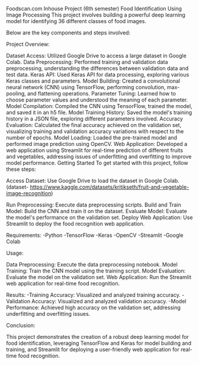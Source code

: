 Foodscan.com
Inhouse Project (6th semester) Food Identification Using Image Processing This project involves building a powerful deep learning model for identifying 36 different classes of food images.

Below are the key components and steps involved:

Project Overview:

Dataset Access: Utilized Google Drive to access a large dataset in Google Colab. Data Preprocessing: Performed training and validation data preprocessing, understanding the differences between validation data and test data. Keras API: Used Keras API for data processing, exploring various Keras classes and parameters. Model Building: Created a convolutional neural network (CNN) using TensorFlow, performing convolution, max-pooling, and flattening operations. Parameter Tuning: Learned how to choose parameter values and understood the meaning of each parameter. Model Compilation: Compiled the CNN using TensorFlow, trained the model, and saved it in an h5 file. Model Training History: Saved the model's training history in a JSON file, exploring different parameters involved. Accuracy Evaluation: Calculated the final accuracy achieved on the validation set, visualizing training and validation accuracy variations with respect to the number of epochs. Model Loading: Loaded the pre-trained model and performed image prediction using OpenCV. Web Application: Developed a web application using Streamlit for real-time prediction of different fruits and vegetables, addressing issues of underfitting and overfitting to improve model performance. Getting Started To get started with this project, follow these steps:

Access Dataset: Use Google Drive to load the dataset in Google Colab. (dataset- https://www.kaggle.com/datasets/kritikseth/fruit-and-vegetable-image-recognition)

Run Preprocessing: Execute data preprocessing scripts. Build and Train Model: Build the CNN and train it on the dataset. Evaluate Model: Evaluate the model's performance on the validation set. Deploy Web Application: Use Streamlit to deploy the food recognition web application.

Requirements: -Python -TensorFlow -Keras -OpenCV -Streamlit -Google Colab

Usage:

Data Preprocessing: Execute the data preprocessing notebook. Model Training: Train the CNN model using the training script. Model Evaluation: Evaluate the model on the validation set. Web Application: Run the Streamlit web application for real-time food recognition.

Results: -Training Accuracy: Visualized and analyzed training accuracy. -Validation Accuracy: Visualized and analyzed validation accuracy. -Model Performance: Achieved high accuracy on the validation set, addressing underfitting and overfitting issues.

Conclusion:

This project demonstrates the creation of a robust deep learning model for food identification, leveraging TensorFlow and Keras for model building and training, and Streamlit for deploying a user-friendly web application for real-time food recognition.
